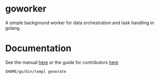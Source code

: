 # goworker
A simple background worker for data orchestration and task handling in golang.

# Documentation
See the manual [here](MANUAL.md) or the guide for contributors [here](CONTRIBUTING.md)

`$HOME/go/bin/templ generate`

